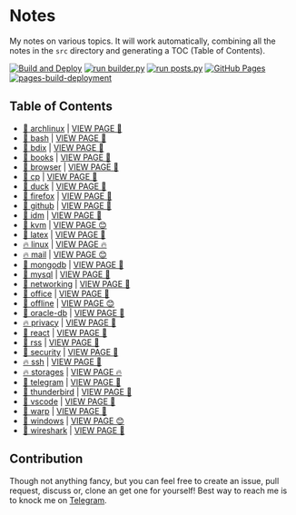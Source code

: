 # Notes

My notes on various topics. It will work automatically, combining all the notes in the `src` directory and generating a TOC (Table of Contents).

[![Build and Deploy](https://github.com/SharafatKarim/notes/actions/workflows/action.yml/badge.svg)](https://github.com/SharafatKarim/notes/actions/workflows/action.yml)
[![run builder.py](https://github.com/SharafatKarim/notes/actions/workflows/action.yml/badge.svg)](https://github.com/SharafatKarim/notes/actions/workflows/action.yml)
[![run posts.py](https://github.com/SharafatKarim/notes/actions/workflows/posts.yml/badge.svg)](https://github.com/SharafatKarim/notes/actions/workflows/posts.yml)
[![GitHub Pages](https://github.com/SharafatKarim/notes/actions/workflows/gh-pages.yml/badge.svg)](https://github.com/SharafatKarim/notes/actions/workflows/gh-pages.yml)
[![pages-build-deployment](https://github.com/SharafatKarim/notes/actions/workflows/pages/pages-build-deployment/badge.svg)](https://github.com/SharafatKarim/notes/actions/workflows/pages/pages-build-deployment)


## Table of Contents

- [🍕 archlinux](src/archlinux.md) | <a href='https://sharafat.is-a.dev/notes/archlinux' target='_blank'>VIEW PAGE 🍕</a>
- [🌟 bash](src/bash.md) | <a href='https://sharafat.is-a.dev/notes/bash' target='_blank'>VIEW PAGE 🤖</a>
- [🌟 bdix](src/bdix.md) | <a href='https://sharafat.is-a.dev/notes/bdix' target='_blank'>VIEW PAGE 🚀</a>
- [🍕 books](src/books.md) | <a href='https://sharafat.is-a.dev/notes/books' target='_blank'>VIEW PAGE 🍕</a>
- [🌟 browser](src/browser.md) | <a href='https://sharafat.is-a.dev/notes/browser' target='_blank'>VIEW PAGE 🍕</a>
- [🤖 cp](src/cp.md) | <a href='https://sharafat.is-a.dev/notes/cp' target='_blank'>VIEW PAGE 🚀</a>
- [🍕 duck](src/duck.md) | <a href='https://sharafat.is-a.dev/notes/duck' target='_blank'>VIEW PAGE 🎉</a>
- [🎉 firefox](src/firefox.md) | <a href='https://sharafat.is-a.dev/notes/firefox' target='_blank'>VIEW PAGE 🚀</a>
- [🌈 github](src/github.md) | <a href='https://sharafat.is-a.dev/notes/github' target='_blank'>VIEW PAGE 🤖</a>
- [🎉 idm](src/idm.md) | <a href='https://sharafat.is-a.dev/notes/idm' target='_blank'>VIEW PAGE 🌟</a>
- [🎸 kvm](src/kvm.md) | <a href='https://sharafat.is-a.dev/notes/kvm' target='_blank'>VIEW PAGE 😊</a>
- [🎸 latex](src/latex.md) | <a href='https://sharafat.is-a.dev/notes/latex' target='_blank'>VIEW PAGE 🍕</a>
- [🔥 linux](src/linux.md) | <a href='https://sharafat.is-a.dev/notes/linux' target='_blank'>VIEW PAGE 🔥</a>
- [🔥 mail](src/mail.md) | <a href='https://sharafat.is-a.dev/notes/mail' target='_blank'>VIEW PAGE 😊</a>
- [👾 mongodb](src/mongodb.md) | <a href='https://sharafat.is-a.dev/notes/mongodb' target='_blank'>VIEW PAGE 🌈</a>
- [🚀 mysql](src/mysql.md) | <a href='https://sharafat.is-a.dev/notes/mysql' target='_blank'>VIEW PAGE 🌟</a>
- [🤖 networking](src/networking.md) | <a href='https://sharafat.is-a.dev/notes/networking' target='_blank'>VIEW PAGE 🤖</a>
- [🚀 office](src/office.md) | <a href='https://sharafat.is-a.dev/notes/office' target='_blank'>VIEW PAGE 🌟</a>
- [🤖 offline](src/offline.md) | <a href='https://sharafat.is-a.dev/notes/offline' target='_blank'>VIEW PAGE 😊</a>
- [🎸 oracle-db](src/oracle-db.md) | <a href='https://sharafat.is-a.dev/notes/oracle-db' target='_blank'>VIEW PAGE 🌟</a>
- [🔥 privacy](src/privacy.md) | <a href='https://sharafat.is-a.dev/notes/privacy' target='_blank'>VIEW PAGE 🚀</a>
- [🤖 react](src/react.md) | <a href='https://sharafat.is-a.dev/notes/react' target='_blank'>VIEW PAGE 🚀</a>
- [🌟 rss](src/rss.md) | <a href='https://sharafat.is-a.dev/notes/rss' target='_blank'>VIEW PAGE 👾</a>
- [🌈 security](src/security.md) | <a href='https://sharafat.is-a.dev/notes/security' target='_blank'>VIEW PAGE 🚀</a>
- [🔥 ssh](src/ssh.md) | <a href='https://sharafat.is-a.dev/notes/ssh' target='_blank'>VIEW PAGE 🤖</a>
- [🔥 storages](src/storages.md) | <a href='https://sharafat.is-a.dev/notes/storages' target='_blank'>VIEW PAGE 🔥</a>
- [🍕 telegram](src/telegram.md) | <a href='https://sharafat.is-a.dev/notes/telegram' target='_blank'>VIEW PAGE 🎸</a>
- [👾 thunderbird](src/thunderbird.md) | <a href='https://sharafat.is-a.dev/notes/thunderbird' target='_blank'>VIEW PAGE 🎉</a>
- [🤖 vscode](src/vscode.md) | <a href='https://sharafat.is-a.dev/notes/vscode' target='_blank'>VIEW PAGE 🎸</a>
- [🌈 warp](src/warp.md) | <a href='https://sharafat.is-a.dev/notes/warp' target='_blank'>VIEW PAGE 🎸</a>
- [👾 windows](src/windows.md) | <a href='https://sharafat.is-a.dev/notes/windows' target='_blank'>VIEW PAGE 😊</a>
- [🌈 wireshark](src/wireshark.md) | <a href='https://sharafat.is-a.dev/notes/wireshark' target='_blank'>VIEW PAGE 🎉</a>

## Contribution

Though not anything fancy, but you can feel free to create an issue, pull request, discuss or, clone an get one for yourself!
Best way to reach me is to knock me on [Telegram](https://t.me/SharafatKarim).


